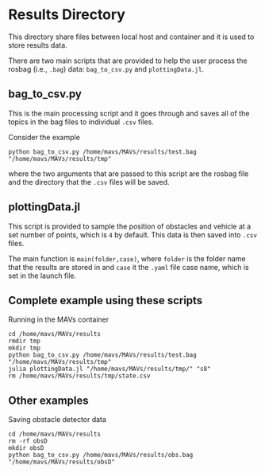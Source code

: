 # Results Directory
This directory share files between local host and container and it is used to store results data.

There are two main scripts that are provided to help the user process the rosbag (i.e., `.bag`) data: `bag_to_csv.py` and `plottingData.jl`.

## bag_to_csv.py
This is the main processing script and it goes through and saves all of the topics in the bag files to individual `.csv` files.

Consider the example
```
python bag_to_csv.py /home/mavs/MAVs/results/test.bag "/home/mavs/MAVs/results/tmp"
```
where the two arguments that are passed to this script are the rosbag file and the directory that the `.csv` files will be saved.

## plottingData.jl
This script is provided to sample the position of obstacles and vehicle at a set number of points, which is `4` by default. This data is then saved into `.csv` files.

The main function is `main(folder,case)`, where ``folder`` is the folder name that the results are stored in and ``case`` it the ``.yaml`` file case name, which is set in the launch file.

## Complete example using these scripts

Running in the MAVs container
```
cd /home/mavs/MAVs/results
rmdir tmp
mkdir tmp
python bag_to_csv.py /home/mavs/MAVs/results/test.bag "/home/mavs/MAVs/results/tmp"
julia plottingData.jl "/home/mavs/MAVs/results/tmp/" "s8"
rm /home/mavs/MAVs/results/tmp/state.csv
```


## Other examples

Saving obstacle detector data

```
cd /home/mavs/MAVs/results
rm -rf obsD
mkdir obsD
python bag_to_csv.py /home/mavs/MAVs/results/obs.bag "/home/mavs/MAVs/results/obsD"
```
